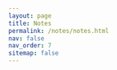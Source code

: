 ```yaml
---
layout: page
title: Notes
permalink: /notes/notes.html
nav: false
nav_order: 7
sitemap: false
---
```

